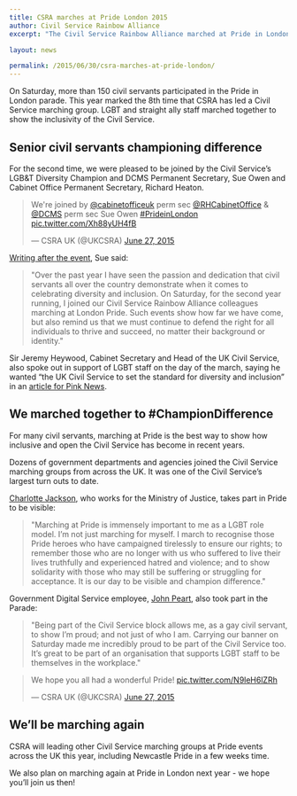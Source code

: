 ```yaml
---
title: CSRA marches at Pride London 2015
author: Civil Service Rainbow Alliance
excerpt: "The Civil Service Rainbow Alliance marched at Pride in London once again this year."

layout: news

permalink: /2015/06/30/csra-marches-at-pride-london/
---
```


On Saturday, more than 150 civil servants participated in the Pride in London parade. This year marked the 8th time that CSRA has led a Civil Service marching group. LGBT and straight ally staff marched together to show the inclusivity of the Civil Service.

<h2>Senior civil servants championing difference</h2>

For the second time, we were pleased to be joined by the Civil Service’s LGB&amp;T Diversity Champion and DCMS Permanent Secretary, Sue Owen and Cabinet Office Permanent Secretary, Richard Heaton.

<blockquote class="twitter-tweet" lang="en">
<p dir="ltr" lang="en">We're joined by <a href="https://twitter.com/cabinetofficeuk">@cabinetofficeuk</a> perm sec <a href="https://twitter.com/RHCabinetOffice">@RHCabinetOffice</a> &amp; <a href="https://twitter.com/DCMS">@DCMS</a> perm sec Sue Owen <a href="https://twitter.com/hashtag/PrideinLondon?src=hash">#PrideinLondon</a> <a href="http://t.co/Xh88yUH4fB">pic.twitter.com/Xh88yUH4fB</a></p>
— CSRA UK (@UKCSRA) <a href="https://twitter.com/UKCSRA/status/614814160426246144">June 27, 2015</a></blockquote>

<a href="https://civilservice.blog.gov.uk/2015/06/29/new-diversity-champions-for-the-civil-service/">Writing after the event</a>, Sue said:

> "Over the past year I have seen the passion and dedication that civil servants all over the country demonstrate when it comes to celebrating diversity and inclusion. On Saturday, for the second year running, I joined our Civil Service Rainbow Alliance colleagues marching at London Pride. Such events show how far we have come, but also remind us that we must continue to defend the right for all individuals to thrive and succeed, no matter their background or identity."

Sir Jeremy Heywood, Cabinet Secretary and Head of the UK Civil Service, also spoke out in support of LGBT staff on the day of the march, saying he wanted “the UK Civil Service to set the standard for diversity and inclusion” in an <a href="https://www.pinknews.co.uk/2015/06/27/sir-jeremy-heywood/">article for Pink News</a>.

<h2>We marched together to #ChampionDifference</h2>

For many civil servants, marching at Pride is the best way to show how inclusive and open the Civil Service has become in recent years.

Dozens of government departments and agencies joined the Civil Service marching groups from across the UK. It was one of the Civil Service’s largest turn outs to date.

<a href="https://twitter.com/vintagegaylady" target="_blank">Charlotte Jackson</a>, who works for the Ministry of Justice, takes part in Pride to be visible:

> "Marching at Pride is immensely important to me as a LGBT role model. I’m not just marching for myself. I march to recognise those Pride heroes who have campaigned tirelessly to ensure our rights; to remember those who are no longer with us who suffered to live their lives truthfully and experienced hatred and violence; and to show solidarity with those who may still be suffering or struggling for acceptance. It is our day to be visible and champion difference."

Government Digital Service employee, <a href="https://twitter.com/johnpeart" target="_blank">John Peart</a>, also took part in the Parade:

> "Being part of the Civil Service block allows me, as a gay civil servant, to show I’m proud; and not just of who I am. Carrying our banner on Saturday made me incredibly proud to be part of the Civil Service too. It’s great to be part of an organisation that supports LGBT staff to be themselves in the workplace."

<blockquote class="twitter-tweet" lang="en">
<p dir="ltr" lang="en">We hope you all had a wonderful Pride! <a href="http://t.co/N9leH6lZRh">pic.twitter.com/N9leH6lZRh</a></p>
— CSRA UK (@UKCSRA) <a href="https://twitter.com/UKCSRA/status/614931505635307520">June 27, 2015</a></blockquote>

<h2>We’ll be marching again</h2>

CSRA will leading other Civil Service marching groups at Pride events across the UK this year, including Newcastle Pride in a few weeks time.

We also plan on marching again at Pride in London next year - we hope you’ll join us then!

<script src="//platform.twitter.com/widgets.js" async="" charset="utf-8"></script>